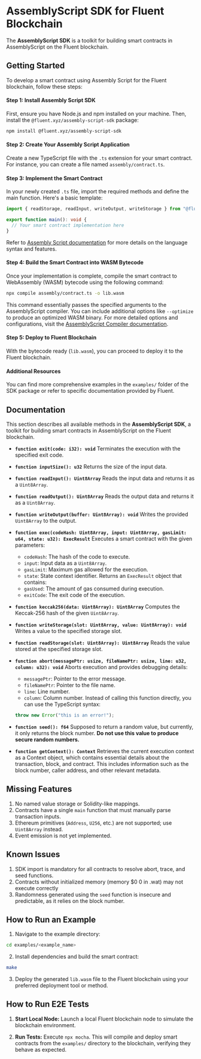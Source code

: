 # AssemblyScript SDK for Fluent Blockchain

The **AssemblyScript SDK** is a toolkit for building smart contracts in AssemblyScript on the Fluent blockchain.

## Getting Started

To develop a smart contract using Assembly Script for the Fluent blockchain, follow these steps:

#### Step 1: Install Assembly Script SDK

First, ensure you have Node.js and npm installed on your machine. Then, install the `@fluent.xyz/assembly-script-sdk` package:

```bash
npm install @fluent.xyz/assembly-script-sdk
```

#### Step 2: Create Your Assembly Script Application

Create a new TypeScript file with the `.ts` extension for your smart contract. For instance, you can create a file named `assembly/contract.ts`.

#### Step 3: Implement the Smart Contract

In your newly created `.ts` file, import the required methods and define the main function. Here's a basic template:

```typescript
import { readStorage, readInput, writeOutput, writeStorage } from "@fluent.xyz/assembly-script-sdk/assembly";

export function main(): void {
  // Your smart contract implementation here
}
```

Refer to [Assembly Script documentation](https://www.assemblyscript.org/) for more details on the language syntax and features.

#### Step 4: Build the Smart Contract into WASM Bytecode

Once your implementation is complete, compile the smart contract to WebAssembly (WASM) bytecode using the following command:

```bash
npx compile assembly/contract.ts -o lib.wasm
```

This command essentially passes the specified arguments to the AssemblyScript compiler. You can include additional options like `--optimize` to produce an optimized WASM binary. For more detailed options and configurations, visit the [AssemblyScript Compiler documentation](https://www.assemblyscript.org/compiler.html).

#### Step 5: Deploy to Fluent Blockchain

With the bytecode ready (`lib.wasm`), you can proceed to deploy it to the Fluent blockchain.

#### Additional Resources

You can find more comprehensive examples in the `examples/` folder of the SDK package or refer to specific documentation provided by Fluent.


## Documentation

This section describes all available methods in the **AssemblyScript SDK**, a toolkit for building smart contracts in AssemblyScript on the Fluent blockchain.

- **`function exit(code: i32): void`**
  Terminates the execution with the specified exit code.

- **`function inputSize(): u32`**
  Returns the size of the input data.

- **`function readInput(): Uint8Array`**
  Reads the input data and returns it as a `Uint8Array`.

- **`function readOutput(): Uint8Array`**
  Reads the output data and returns it as a `Uint8Array`.

- **`function writeOutput(buffer: Uint8Array): void`**
  Writes the provided `Uint8Array` to the output.

- **`function exec(codeHash: Uint8Array, input: Uint8Array, gasLimit: u64, state: u32): ExecResult`**
  Executes a smart contract with the given parameters:
  - `codeHash`: The hash of the code to execute.
  - `input`: Input data as a `Uint8Array`.
  - `gasLimit`: Maximum gas allowed for the execution.
  - `state`: State context identifier.
  Returns an `ExecResult` object that contains:
  - `gasUsed`: The amount of gas consumed during execution.
  - `exitCode`: The exit code of the execution.

- **`function keccak256(data: Uint8Array): Uint8Array`**
  Computes the Keccak-256 hash of the given `Uint8Array`.

- **`function writeStorage(slot: Uint8Array, value: Uint8Array): void`**
  Writes a value to the specified storage slot.

- **`function readStorage(slot: Uint8Array): Uint8Array`**
  Reads the value stored at the specified storage slot.

- **`function abort(messagePtr: usize, fileNamePtr: usize, line: u32, column: u32): void`**
  Aborts execution and provides debugging details:
  - `messagePtr`: Pointer to the error message.
  - `fileNamePtr`: Pointer to the file name.
  - `line`: Line number.
  - `column`: Column number.
  Instead of calling this function directly, you can use the TypeScript syntax:
  ```typescript
  throw new Error("this is an error!");
  ```

- **`function seed(): f64`**
  Supposed to return a random value, but currently, it only returns the block number.
  **Do not use this value to produce secure random numbers.**

- **`function getContext(): Context`**
  Retrieves the current execution context as a Context object, which contains essential details about the transaction, block, and contract. This includes information such as the block number, caller address, and other relevant metadata.


## Missing Features

1. No named value storage or Solidity-like mappings.
2. Contracts have a single `main` function that must manually parse transaction inputs.
3. Ethereum primitives (`Address`, `U256`, etc.) are not supported; use `Uint8Array` instead.
4. Event emission is not yet implemented.

## Known Issues

1. SDK import is mandatory for all contracts to resolve abort, trace, and seed functions.
2. Contracts without initialized memory (memory $0 0 in .wat) may not execute correctly
3. Randomness generated using the `seed` function is insecure and predictable, as it relies on the block number.

## How to Run an Example

1. Navigate to the example directory:

```bash
cd examples/<example_name>
```

2. Install dependencies and build the smart contract:

```bash
make
```

3. Deploy the generated `lib.wasm` file to the Fluent blockchain using your preferred deployment tool or method.


## How to Run E2E Tests

1. **Start Local Node:** Launch a local Fluent blockchain node to simulate the blockchain environment.

2. **Run Tests:** Execute `npx mocha`. This will compile and deploy smart contracts from the `examples/` directory to the blockchain, verifying they behave as expected.
